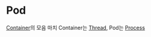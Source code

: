 # Pod
[Container](Infra/Docker/Container.md)의 모음 
마치 Container는 [Thread](Thread), Pod는 [Process](Process)